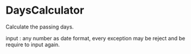 # DaysCalculator
Calculate the passing days.

input : any number as date format, every exception may be reject and be require to input again.
